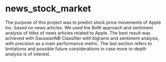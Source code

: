 # news_stock_market
The purpose of this project was to predict stock price movements of Apple Inc. based on news articles. We used the BoW approach and sentiment analysis of titles of news articles related to Apple. The best result was achieved with GaussianNB Classifier with bigrams and sentiment analysis, with precision as a main performance metric. The last section refers to limitations and possible future considerations in case more in-depth analysis is of interest.
